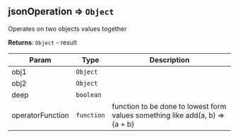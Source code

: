 <a name="module_jsonOperation"></a>

## jsonOperation ⇒ <code>Object</code>
Operates on two objects values together

**Returns**: <code>Object</code> - result  

| Param | Type | Description |
| --- | --- | --- |
| obj1 | <code>Object</code> |  |
| obj2 | <code>Object</code> |  |
| deep | <code>boolean</code> |  |
| operatorFunction | <code>function</code> | function to be done to lowest form values something like add(a, b) => {a + b} |

